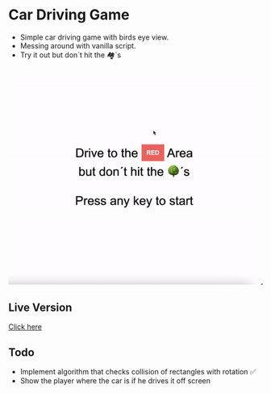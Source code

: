 # Car Driving Game

-   Simple car driving game with birds eye view.
-   Messing around with vanilla script.
-   Try it out but don´t hit the 🏘️´s

![Demo Video](./imgs/demo.gif)

## Live Version

[Click here](https://marvinscheffold.github.io/car-driving-game)

## Todo

-   Implement algorithm that checks collision of rectangles with rotation ✅
-   Show the player where the car is if he drives it off screen
